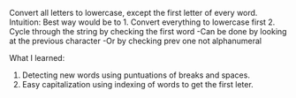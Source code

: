 Convert all letters to lowercase, except the first letter of every word.
Intuition: Best way would be to 
            1. Convert everything to lowercase first
            2. Cycle through the string by checking the first word
                -Can be done by looking at the previous character 
                -Or by checking prev one not alphanumeral


What I learned:
1. Detecting new words using puntuations of breaks and spaces.
2. Easy capitalization using indexing of words to get the first leter.